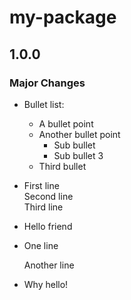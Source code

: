 # my-package

## 1.0.0

### Major Changes

- Bullet list:
  - A bullet point
  - Another bullet point
    - Sub bullet
    - Sub bullet 3
  - Third bullet
- First line  
  Second line  
  Third line
- Hello friend
- One line

  Another line
- Why hello!

